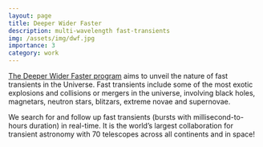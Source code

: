 ```yaml
---
layout: page
title: Deeper Wider Faster
description: multi-wavelength fast-transients
img: /assets/img/dwf.jpg
importance: 3
category: work
---
```



[The Deeper Wider Faster program](https://www.swinburne.edu.au/research/centres-groups-clinics/centre-for-astrophysics-supercomputing/our-research/data-intensive-astronomy-software-instrumentation/deeper-wider-faster-program/) aims to unveil the nature of fast transients in the Universe. Fast transients include some of the most exotic explosions and collisions or mergers in the universe, involving black holes, magnetars, neutron stars, blitzars, extreme novae and supernovae. 

We search for and follow up fast transients (bursts with millisecond-to-hours duration) in real-time. It is the world’s largest collaboration for transient astronomy with 70 telescopes across all continents and in space!
